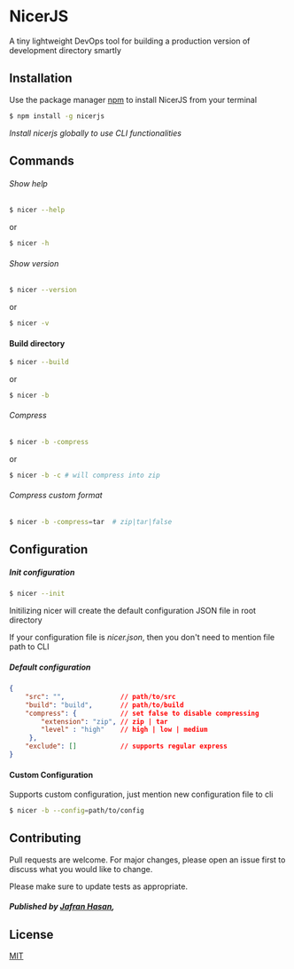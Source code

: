 # NicerJS

A tiny lightweight DevOps tool for building a production version of development directory smartly

## Installation

Use the package manager [npm](https://www.npmjs.com) to install NicerJS from your terminal

```bash
$ npm install -g nicerjs
```
*Install nicerjs globally to use CLI functionalities*

## Commands

###### Show help
```bash
$ nicer --help
```
or
```bash
$ nicer -h
```
###### Show version
```bash
$ nicer --version
```
or 
```bash
$ nicer -v
```
#### Build directory
```bash
$ nicer --build
```
or 
```bash
$ nicer -b
```
###### Compress
```bash
$ nicer -b -compress
```
or
```bash
$ nicer -b -c # will compress into zip
```
###### Compress custom format
```bash
$ nicer -b -compress=tar  # zip|tar|false
```

## Configuration

##### Init configuration
```bash
$ nicer --init
```
Initilizing nicer will create the default configuration JSON file in root directory

If your configuration file is *nicer.json*, then you don't need to mention file path to CLI


##### Default configuration
```json
{
    "src": "",              // path/to/src
    "build": "build",       // path/to/build
    "compress": {           // set false to disable compressing
        "extension": "zip", // zip | tar
        "level" : "high"    // high | low | medium
     },
    "exclude": []           // supports regular express
}
```
#### Custom Configuration

Supports custom configuration, just mention new configuration file to cli
```bash
$ nicer -b --config=path/to/config
``` 

## Contributing
Pull requests are welcome. For major changes, please open an issue first to discuss what you would like to change.

Please make sure to update tests as appropriate.
##### Published by [Jafran Hasan](https://fb.com/IamJafran), 

## License
[MIT](https://choosealicense.com/licenses/mit/)